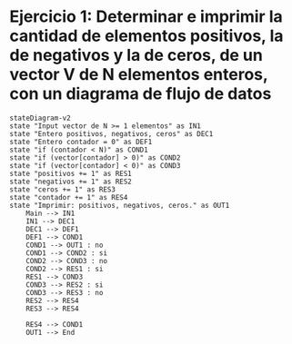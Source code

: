 # Ejercicio 1: Determinar e imprimir la cantidad de elementos positivos, la de negativos y la de ceros, de un vector V de N elementos enteros, con un diagrama de flujo de datos

```mermaid
stateDiagram-v2
state "Input vector de N >= 1 elementos" as IN1
state "Entero positivos, negativos, ceros" as DEC1
state "Entero contador = 0" as DEF1
state "if (contador < N)" as COND1
state "if (vector[contador] > 0)" as COND2
state "if (vector[contador] < 0)" as COND3
state "positivos += 1" as RES1
state "negativos += 1" as RES2
state "ceros += 1" as RES3
state "contador += 1" as RES4
state "Imprimir: positivos, negativos, ceros." as OUT1
    Main --> IN1
    IN1 --> DEC1
    DEC1 --> DEF1
    DEF1 --> COND1
    COND1 --> OUT1 : no
    COND1 --> COND2 : si
    COND2 --> COND3 : no
    COND2 --> RES1 : si
    RES1 --> COND3
    COND3 --> RES2 : si
    COND3 --> RES3 : no
    RES2 --> RES4
    RES3 --> RES4
    
    RES4 --> COND1
    OUT1 --> End
    
    
    
```
